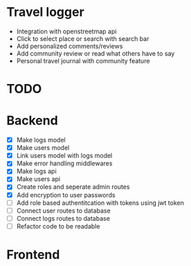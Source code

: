 # Travel logger

- Integration with openstreetmap api
- Click to select place or search with search bar
- Add personalized comments/reviews
- Add community review or read what others have to say
- Personal travel journal with community feature

# TODO

# Backend

- [x] Make logs model
- [x] Make users model
- [x] Link users model with logs model
- [x] Make error handling middlewares
- [x] Make logs api
- [x] Make users api
- [x] Create roles and seperate admin routes
- [x] Add encryption to user passwords
- [ ] Add role based authentitcation with tokens using jwt token
- [ ] Connect user routes to database
- [ ] Connect logs routes to database
- [ ] Refactor code to be readable

# Frontend
